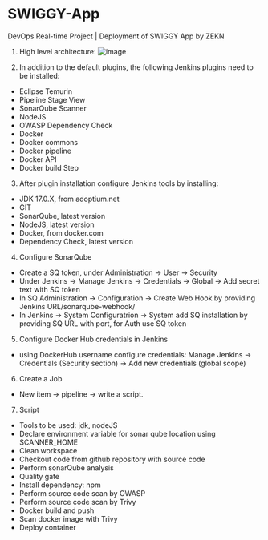 # SWIGGY-App
DevOps Real-time Project | Deployment of SWIGGY App by ZEKN

1. High level architecture:
   ![image](https://github.com/user-attachments/assets/627d177e-ccca-471a-811b-e8795f60bc88)

2. In addition to the default plugins, the following Jenkins plugins need to be installed:
- Eclipse Temurin
- Pipeline Stage View
- SonarQube Scanner
- NodeJS
- OWASP Dependency Check
- Docker
- Docker commons
- Docker pipeline
- Docker API
- Docker build Step

3. After plugin installation configure Jenkins tools by installing:
- JDK 17.0.X, from adoptium.net
- GIT
- SonarQube, latest version
- NodeJS, latest version
- Docker, from docker.com
- Dependency Check, latest version

4. Configure SonarQube
- Create a SQ token, under Administration -> User -> Security
- Under Jenkins -> Manage Jenkins -> Credentials -> Global -> Add secret text with SQ token
- In SQ Administration -> Configuration -> Create Web Hook by providing Jenkins URL/sonarqube-webhook/
- In Jenkins -> System Configuratrion -> System add SQ installation by providing SQ URL with port, for Auth use SQ token

5. Configure Docker Hub credentials in Jenkins
- using DockerHub username configure credentials: Manage Jenkins -> Credentials (Security section) -> Add new credentials (global scope)

6. Create a Job
- New item -> pipeline -> write a script.

7. Script
- Tools to be used: jdk, nodeJS
- Declare environment variable for sonar qube location using SCANNER_HOME
- Clean workspace
- Checkout code from github repository with source code
- Perform sonarQube analysis
- Quality gate
- Install dependency: npm
- Perform source code scan by OWASP
- Perform source code scan by Trivy 
- Docker build and push
- Scan docker image with Trivy
- Deploy container
